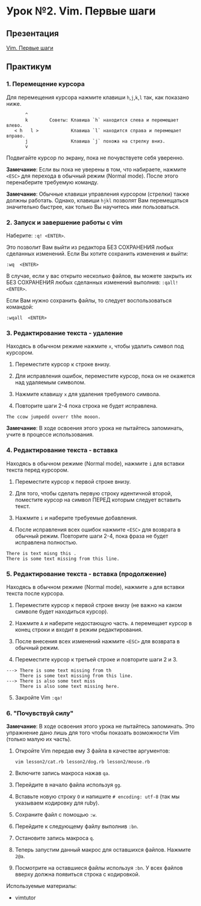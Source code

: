# Урок №2. Vim. Первые шаги

## Презентация

[Vim. Первые шаги](lesson2.pdf)

## Практикум

### 1. Перемещение курсора

Для перемещения курсора нажмите клавиши `h`,`j`,`k`,`l` так, как показано ниже.

```
       ^
       k        Советы: Клавиша `h` находится слева и перемещает влево.
   < h   l >            Клавиша `l` находится справа и перемещает вправо.
       j                Клавиша `j` похожа на стрелку вниз.
       v
```

Подвигайте курсор по экрану, пока не почувствуете себя уверенно.

**Замечание**: Если вы пока не уверены в том, что набираете, нажмите `<ESC>` для
     перехода в обычный режим (Normal mode). После этого перенаберите
     требуемую команду.

**Замечание**: Обычные клавиши управления курсором (стрелки) также должны
     работать. Однако, клавиши `hjkl` позволят Вам перемещаться
     значительно быстрее, как только Вы научитесь ими пользоваться.

### 2. Запуск и завершение работы с vim

Наберите:     `:q! <ENTER>`.

Это позволит Вам выйти из редактора БЕЗ СОХРАНЕНИЯ любых сделанных изменений.
Если Вы хотите сохранить изменения и выйти:

```
:wq  <ENTER>
```

В случае, если у вас открыто несколько файлов, вы можете закрыть их
БЕЗ СОХРАНЕНИЯ любых сделанных изменений выполнив: `:qall!  <ENTER>`.

Если Вам нужно сохранить файлы, то следует воспользоваться командой:

```
:wqall  <ENTER>
```

### 3. Редактирование текста - удаление

Находясь в обычном режиме нажмите `x`, чтобы удалить символ под курсором.

  1. Переместите курсор к строке внизу.

  2. Для исправления ошибок, переместите курсор, пока он не окажется над
     удаляемым символом.

  3. Нажмите клавишу `x` для удаления требуемого символа.

  4. Повторите шаги 2-4 пока строка не будет исправлена.

```
The ccow jumpedd ovverr thhe mooon.
```

**Замечание**: В ходе освоения этого урока не пытайтесь запоминать, учите в
процессе использования.

### 4. Редактирование текста - вставка

Находясь в обычном режиме (Normal mode), нажмите `i` для вставки текста
перед курсором.

  1. Переместите курсор к первой строке внизу.

  2. Для того, чтобы сделать первую строку идентичной второй, поместите
     курсор на символ ПЕРЕД которым следует вставить текст.

  3. Нажмите `i` и наберите требуемые добавления.

  4. После исправления всех ошибок нажмите `<ESC>` для возврата в обычный режим.
     Повторите шаги 2-4, пока фраза не будет исправлена полностью.

```
There is text misng this .
There is some text missing from this line.
```

### 5. Редактирование текста - вставка (продолжение)

Находясь в обычном режиме (Normal mode), нажмите `a` для вставки
текста после курсора.

  1. Переместите курсор к первой строке внизу (не важно на каком символе
     будет находиться курсор).

  2. Нажмите `A` и наберите недостающую часть. `A` перемещает курсор в
     конец строки и входит в режим редактирования.

  3. После внесения всех изменений нажмите `<ESC>` для возврата в обычный режим.

  4. Переместите курсор к третьей строке и повторите шаги 2 и 3.

```
---> There is some text missing from th
     There is some text missing from this line.
---> There is also some text miss
     There is also some text missing here.
```

  5. Закройте Vim `:qa!`

### 6. "Почувствуй силу"

**Замечание**: В ходе освоения этого урока не пытайтесь запоминать. Это
упражнение дано лишь для того чтобы показать возможности Vim (только
малую их часть).

  1. Откройте Vim передав ему 3 файла в качестве аргументов:

     ```
     vim lesson2/cat.rb lesson2/dog.rb lesson2/mouse.rb
     ```

  2. Включите запись макроса нажав `qa`.

  3. Перейдите в начало файла используя `gg`.

  4. Вставьте новую строку `O` и напишите `# encoding: utf-8` (так мы
     указываем кодировку для ruby).

  5. Сохраните файл с помощью `:w`.

  6. Перейдите к следующему файлу выполнив `:bn`.

  7. Остановите запись макроса `q`.

  8. Теперь запустим данный макрос для оставшихся файлов. Нажмите `2@a`.

  9. Посмотрите на оставшиеся файлы используя `:bn`. У всех файлов
     вверху должна появиться строка с кодировкой.

Используемые материалы:
* vimtutor
